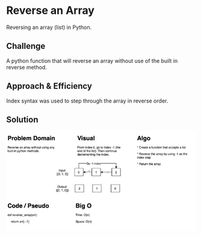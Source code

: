 # Reverse an Array

Reversing an array (list) in Python.

## Challenge

A python function that will reverse an array without use of the built in reverse method.

## Approach & Efficiency

Index syntax was used to step through the array in reverse order.

## Solution

![Whiteboard Image](../../../assets/array-reverse.jpg)